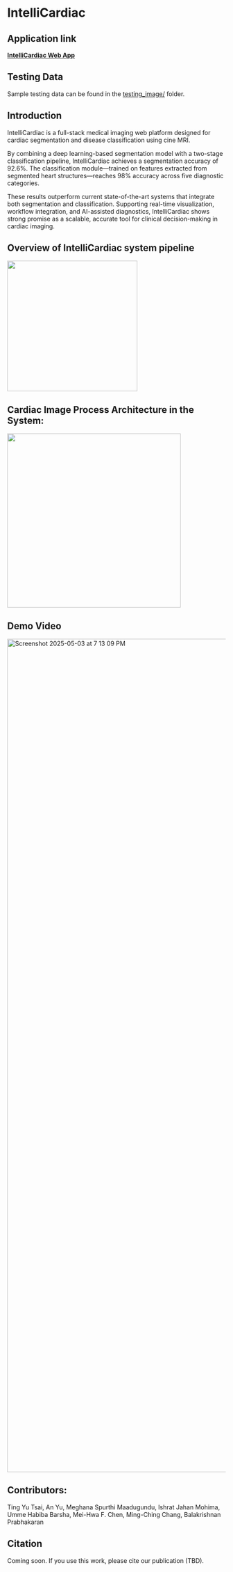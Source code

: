 # IntelliCardiac

## Application link
**[IntelliCardiac Web App](http://18.227.79.114:4000/)**

## Testing Data
Sample testing data can be found in the [testing_image/](testing_image/) folder.

## Introduction
IntelliCardiac is a full-stack medical imaging web platform designed for cardiac segmentation and disease classification using cine MRI.

By combining a deep learning-based segmentation model with a two-stage classification pipeline, IntelliCardiac achieves a segmentation accuracy of 92.6%. The classification module—trained on features extracted from segmented heart structures—reaches 98% accuracy across five diagnostic categories.

These results outperform current state-of-the-art systems that integrate both segmentation and classification. Supporting real-time visualization, workflow integration, and AI-assisted diagnostics, IntelliCardiac shows strong promise as a scalable, accurate tool for clinical decision-making in cardiac imaging.


## Overview of IntelliCardiac system pipeline
<img src="https://github.com/user-attachments/assets/5329a135-397b-40e9-bb37-030c949b3d5d" height="300"/>

## Cardiac Image Process Architecture in the System:
<img src="https://github.com/user-attachments/assets/2ed1246a-43b4-426a-8ee1-a8e42bf09200" height="400"/>

## Demo Video
<img width="1915" alt="Screenshot 2025-05-03 at 7 13 09 PM" src="https://github.com/user-attachments/assets/da6ff659-6f2e-49ca-b586-1355a47608ec" />


## Contributors:
Ting Yu Tsai, An Yu, Meghana Spurthi  Maadugundu, Ishrat Jahan Mohima, Umme Habiba Barsha, Mei-Hwa F. Chen, Ming-Ching Chang, Balakrishnan Prabhakaran

## Citation
Coming soon. If you use this work, please cite our publication (TBD).
